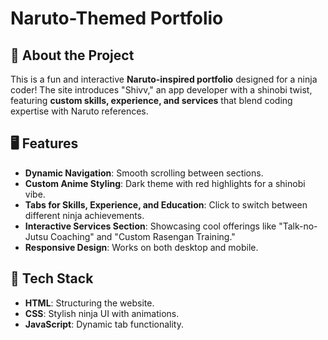 # Naruto-Themed Portfolio  

## 🚀 About the Project  
This is a fun and interactive **Naruto-inspired portfolio** designed for a ninja coder! The site introduces "Shivv," an app developer with a shinobi twist, featuring **custom skills, experience, and services** that blend coding expertise with Naruto references.  

## 🖥️ Features  
- **Dynamic Navigation**: Smooth scrolling between sections.  
- **Custom Anime Styling**: Dark theme with red highlights for a shinobi vibe.  
- **Tabs for Skills, Experience, and Education**: Click to switch between different ninja achievements.  
- **Interactive Services Section**: Showcasing cool offerings like "Talk-no-Jutsu Coaching" and "Custom Rasengan Training."  
- **Responsive Design**: Works on both desktop and mobile.  

## 🎨 Tech Stack  
- **HTML**: Structuring the website.  
- **CSS**: Stylish ninja UI with animations.  
- **JavaScript**: Dynamic tab functionality.  

